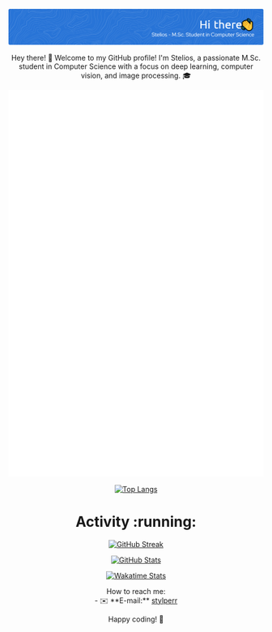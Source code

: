 <p align="center">
  <img src="./my_banner.png" alt="Header">
</p>

<p align="center">
  Hey there! 👋 Welcome to my GitHub profile! I'm Stelios, a passionate M.Sc. student in Computer Science with a focus on deep learning, computer vision, and image processing. 🎓
</p>

<p align="center">
  <img src="/github-metrics.svg" alt="Metrics">
</p>

<p align="center">
  <a href="https://github.com/stperrakis/">
    <img src="https://github-readme-stats.vercel.app/api/top-langs/?username=stperrakis&hide_progress=true&layout=pie&theme=tokyonight" alt="Top Langs">
  </a>
</p>

<h1 align="center">Activity :running:</h1>

<p align="center">
  <a href="https://github.com/stperrakis/">
    <img src="https://github-readme-streak-stats.herokuapp.com/?user=stperrakis&theme=tokyonight&date_format=%5BY%20%5DM%20j" alt="GitHub Streak">
  </a>
</p>

<p align="center">
  <a href="https://github.com/stperrakis/">
    <img src="https://github-readme-stats.vercel.app/api?username=stperrakis&theme=tokyonight&count_private=true&show_icons=true&hide_title=true&hide_border=false" alt="GitHub Stats">
  </a>
</p>

<p align="center">
  <a href="https://github.com/stperrakis/">
    <img src="https://github-readme-stats.vercel.app/api/wakatime?username=stperrakis&theme=tokyonight&hide_title=true&hide_border=false" alt="Wakatime Stats">
  </a>
</p>

<p align="center">
  How to reach me: <br>
  - ✉️  **E-mail:** <a href="mailto:stylperr@gmail.com">stylperr</a>
</p>

<p align="center">
  Happy coding! 🚀
</p>
